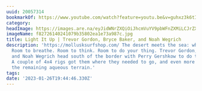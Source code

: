 ```yaml
---
uuid: 20057314
bookmarkOf: https://www.youtube.com/watch?feature=youtu.be&v=guhxz3k6tIo&app=desktop
category: 
headImage: https://images.are.na/eyJidWNrZXQiOiJhcmVuYV9pbWFnZXMiLCJrZXkiOiIyMDA1NzMxNC9vcmlnaW5hbF9mODI3MjYxNDAyNDEwNzliMzU4MDJlYTFlNzNhOTg3Yy5qcGciLCJlZGl0cyI6eyJyZXNpemUiOnsid2lkdGgiOjEyMDAsImhlaWdodCI6MTIwMCwiZml0IjoiaW5zaWRlIiwid2l0aG91dEVubGFyZ2VtZW50Ijp0cnVlfSwid2VicCI6eyJxdWFsaXR5Ijo5MH0sImpwZWciOnsicXVhbGl0eSI6OTB9LCJyb3RhdGUiOm51bGx9fQ==?bc=0
imageName: f82726140241079b35802ea1e73a987c.jpg
title: Light It Up | Trevor Gordon, Bryce Baker, and Noah Wegrich
description: 'https://mollusksurfshop.com/ The desert meets the sea: what could better?
  Room to breathe. Room to think. Room to do your thing. Trevor Gordon, Bryce Baker,
  and Noah Wegrich head south of the border with Perry Gershkow to do their thing.
  A couple of 4x4 rigs got them where they needed to go, and even more sleds handled
  the remaining aqueous terrain.'
tags: 
date: '2023-01-26T19:44:46.330Z'
---
```

